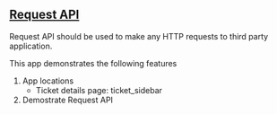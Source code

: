## [Request API](https://developers.freshdesk.com/v2/docs/request-api/)

Request API should be used to make any HTTP requests to third party application.

This app demonstrates the following features

1. App locations 
    - Ticket details page: ticket_sidebar
2. Demostrate Request API